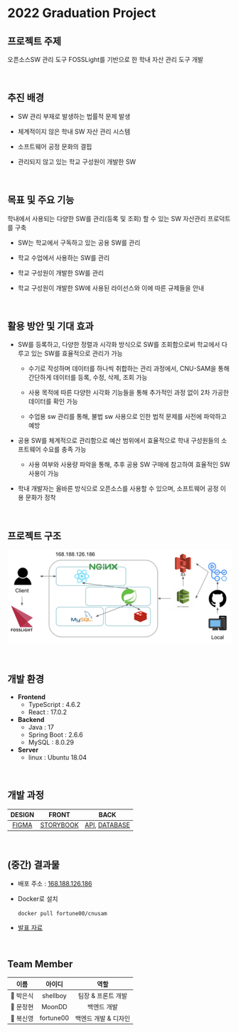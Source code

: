 # 2022 Graduation Project

## 프로젝트 주제
오픈소스SW 관리 도구 FOSSLight를 기반으로 한 학내 자산 관리 도구 개발

<br>

## 추진 배경
- SW 관리 부재로 발생하는 법률적 문제 발생

- 체계적이지 않은 학내 SW 자산 관리 시스템 

- 소프트웨어 공정 문화의 결핍

- 관리되지 않고 있는 학교 구성원이 개발한 SW

<br>

## 목표 및 주요 기능
학내에서 사용되는 다양한 SW를 관리(등록 및 조회) 할 수 있는 SW 자산관리 프로덕트를 구축

- SW는 학교에서 구독하고 있는 공용 SW를 관리

- 학교 수업에서 사용하는 SW를 관리

- 학교 구성원이 개발한 SW를 관리

- 학교 구성원이 개발한 SW에 사용된 라이선스와 이에 따른 규제들을 안내

<br>

## 활용 방안 및 기대 효과
- SW를 등록하고, 다양한 정렬과 시각화 방식으로 SW를 조회함으로써 학교에서 다루고 있는 SW를 효율적으로 관리가 가능
  
  - 수기로 작성하며 데이터를 하나씩 취합하는 관리 과정에서, CNU-SAM을 통해 간단하게 데이터를 등록, 수정, 삭제, 조회 가능
  
  - 사용 목적에 따른 다양한 시각화 기능들을 통해 추가적인 과정 없이 2차 가공한 데이터를 확인 가능
  
  - 수업용 sw 관리를 통해, 불법 sw 사용으로 인한 법적 문제를 사전에 파악하고 예방

- 공용 SW를 체계적으로 관리함으로 예산 범위에서 효율적으로 학내 구성원들의 소프트웨어 수요를 충족 가능
  - 사용 여부와 사용량 파악을 통해, 추후 공용 SW 구매에 참고하여 효율적인 SW 사용이 가능

- 학내 개발자는 올바른 방식으로 오픈소스를 사용할 수 있으며, 소프트웨어 공정 이용 문화가 정착

<br>

## 프로젝트 구조
![pj](https://github.com/CNUOSS/.github/blob/master/profile/img/pj.png)

<br>

## 개발 환경
- **Frontend**
    - TypeScript : 4.6.2
    - React : 17.0.2
- **Backend**
    - Java : 17
    - Spring Boot : 2.6.6
    - MySQL : 8.0.29
- **Server**
    - linux : Ubuntu 18.04

<br>

## 개발 과정

|DESIGN|FRONT|BACK|
|:---:|:---:|:---:|
|[FIGMA](https://www.figma.com/file/eqApqHEmv1BH3dX3jT8Opa/CNU_SAM?node-id=0%3A1)|[STORYBOOK](https://62679f79619a13004a8e5780-wtrwczgjor.chromatic.com/?path=/story/container-addorupdatelectureswtab--create-tab)|[API](https://www.notion.so/API-18cb53dfac584db889b6cd116aaf12c7), [DATABASE](https://www.notion.so/86345d650a7341fc9b125fc33fb8d908)|

<br>

## (중간) 결과물

- 배포 주소 : [168.188.126.186](168.188.126.186)

- Docker로 설치

  `docker pull fortune00/cnusam`

- [발표 자료](https://docs.google.com/presentation/d/1Y0q7jJ7Z9ecbyBmio7GP2LWS1yq0IYEHojlePhpeQhI/edit#slide=id.g12f65192fc9_0_25)

<br>

## Team Member
|이름|아이디|역할|
|:---:|:---:|:---:|
|🦙 박은식|shellboy|팀장 & 프론트 개발|
|🐥 문정현|MoonDD|백엔드 개발|
|🦕 복신영|fortune00|백엔드 개발 & 디자인|
